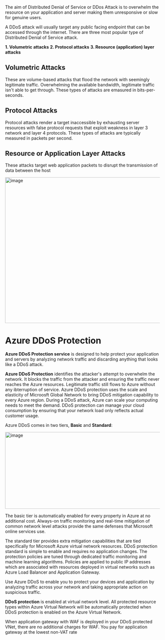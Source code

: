 The aim of Distributed Denial of Service or DDos Attack is to overwhelm the resource on your application and server making them unresponsive or slow for genuine users.

A DDoS attack will usually target any public facing endpoint that can be accessed through the internet. There are three most popular type of Distributed Denial of Service attack. 

**1. Volumetric attacks**
**2. Protocol attacks**
**3. Resource (application) layer attacks**


## Volumetric Attacks
These are volume-based attacks that flood the network with seemingly legitimate traffic. Overwhelming the available bandwidth, legitimate traffic isn't able to get through. These types of attacks are emasured in bits-per-seconds.



## Protocol Attacks
Protocol attacks render a target inaccessible by exhausting server resources with false protocol requests that exploit weakness in layer 3 network and layer 4 protocols. These types of attacks are typically measured in packets per second.



## Resource or Application Layer Attacks

 These attacks target web application packets to disrupt the transmission of data between the host


 <img width="863" height="475" alt="image" src="https://github.com/user-attachments/assets/7d2b0a8a-7607-44c3-b712-aaf14fb70bdf" />

 
# Azure DDoS Protection

**Azure DDoS Protection service** is designed to help protect your application and servers by analyzing network traffic and discarding anything that looks like a DDoS attack.

**Azure DDoS Protection** identifies the attacker's attempt to overwhelm the network. It blocks the traffic from the attacker and ensuring the traffic never reaches the Azure resources. Legitimate traffic still flows to Azure without any ibterruption of service. 
Azure DDoS protection uses the scale and elasticity of Microosft Global Network to bring DDoS mitigation capability to every Azure region.  During a DDoS attack, Azure can scale your computing needs to meet the demand.
DDoS protection can manage your cloud consumption by ensuring that your network load only reflects actual customer usage.


Azure DDoS comes in two tiers, **Basic** and **Standard**:

<img width="591" height="250" alt="image" src="https://github.com/user-attachments/assets/fe458e28-3207-4845-9f3b-1f56b7b80891" />

The basic tier is automatically enabled for every property in Azure at no additional cost. 
Always-on traffic monitoring and real-time mitigation of common network level attacks provide the same defenses that Microsoft online services use.

The standard tier provides extra mitigation capabilities that are tied specifically for Microsoft Azure virtual network resources. DDoS protection standard is simple to enable and requires no application changes. The protection policies are tuned through dedicated traffic monitoring and machine learning algorithms. Policies are applied to public IP addresses which are associated with resources deployed in virtual networks such as Azure Load Balancer and Application Gateway.


Use Azure DDoS to enable you to protect your devices and application by analyzing traffic across your network and taking appropriate action on suspicious traffic.

**DDoS protection** is enabled at virtual network level. All protected resource types within Azure Virtual Network will be automatically protected when DDoS protection is enabled on the Azure Virtual Network. 

When application gateway with WAF is deployed in your DDoS protected VNet, there are no additional charges for WAF. You pay for application gateway at the lowest non-VAT rate
